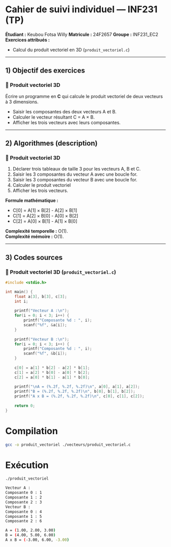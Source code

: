 # Cahier de suivi individuel — INF231 (TP)
**Étudiant :** Keubou Fotsa Willy 
**Matricule :** 24F2657
**Groupe :** INF231_EC2  
**Exercices attribués :**
- Calcul du produit vectoriel en 3D (`produit_vectoriel.c`)

---

## 1) Objectif des exercices

### 🔹 Produit vectoriel 3D
Écrire un programme en **C** qui calcule le produit vectoriel de deux vecteurs à 3 dimensions.
- Saisir les composantes des deux vecteurs A et B.
- Calculer le vecteur résultant C = A × B.
- Afficher les trois vecteurs avec leurs composantes.

---

## 2) Algorithmes (description)

### 🔹 Produit vectoriel 3D
1. Déclarer trois tableaux de taille 3 pour les vecteurs A, B et C.
2. Saisir les 3 composantes du vecteur A avec une boucle for.
3. Saisir les 3 composantes du vecteur B avec une boucle for.
4. Calculer le produit vectoriel 
5. Afficher les trois vecteurs.

**Formule mathématique :**
- C[0] = A[1] × B[2] - A[2] × B[1]
- C[1] = A[2] × B[0] - A[0] × B[2]  
- C[2] = A[0] × B[1] - A[1] × B[0]

**Complexité temporelle :** O(1).  
**Complexité mémoire :** O(1).

---

## 3) Codes sources

### 🔹 Produit vectoriel 3D (`produit_vectoriel.c`)
```c
#include <stdio.h>

int main() {
    float a[3], b[3], c[3];
    int i;
    
    printf("Vecteur A :\n");
    for(i = 0; i < 3; i++) {
        printf("Composante %d : ", i);
        scanf("%f", &a[i]);
    }
    
    printf("Vecteur B :\n");
    for(i = 0; i < 3; i++) {
        printf("Composante %d : ", i);
        scanf("%f", &b[i]);
    }
    
    c[0] = a[1] * b[2] - a[2] * b[1];
    c[1] = a[2] * b[0] - a[0] * b[2];
    c[2] = a[0] * b[1] - a[1] * b[0];
    
    printf("\nA = (%.2f, %.2f, %.2f)\n", a[0], a[1], a[2]);
    printf("B = (%.2f, %.2f, %.2f)\n", b[0], b[1], b[2]);
    printf("A x B = (%.2f, %.2f, %.2f)\n", c[0], c[1], c[2]);
    
    return 0;
}
```

# Compilation
```bash
gcc -o produit_vectoriel ./vecteurs/produit_vectoriel.c
```

# Exécution
```bash
./produit_vectoriel
```
```bash
Vecteur A :
Composante 0 : 1
Composante 1 : 2
Composante 2 : 3
Vecteur B :
Composante 0 : 4
Composante 1 : 5
Composante 2 : 6

A = (1.00, 2.00, 3.00)
B = (4.00, 5.00, 6.00)
A x B = (-3.00, 6.00, -3.00)
```
